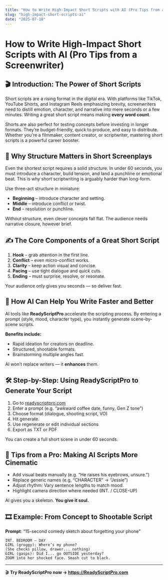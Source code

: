 ```yaml
---
title: "How to Write High-Impact Short Scripts with AI (Pro Tips from a Screenwriter)"
slug: "high-impact-short-scripts-ai"
date: "2025-07-18"
---
```


# How to Write High-Impact Short Scripts with AI (Pro Tips from a Screenwriter)

## 🎬 Introduction: The Power of Short Scripts

Short scripts are a rising format in the digital era. With platforms like TikTok, YouTube Shorts, and Instagram Reels emphasizing brevity, screenwriters need to distill emotion, character, and narrative into mere seconds or a few minutes. Writing a great short script means making **every word count**.

Shorts are also perfect for testing concepts before investing in longer formats. They’re budget-friendly, quick to produce, and easy to distribute. Whether you're a filmmaker, content creator, or scriptwriter, mastering short scripts is a powerful career booster.

## 🧠 Why Structure Matters in Short Screenplays

Even the shortest script requires a solid structure. In under 60 seconds, you must introduce a character, build tension, and land a punchline or emotional beat. This is why short scriptwriting is arguably harder than long-form.

Use three-act structure in miniature:

- **Beginning** – introduce character and setting.
- **Middle** – introduce conflict or twist.
- **End** – resolution or punchline.

Without structure, even clever concepts fall flat. The audience needs narrative closure, however brief.

## ✍️ The Core Components of a Great Short Script

1. **Hook** – grab attention in the first line.
2. **Conflict** – even micro-conflict works.
3. **Clarity** – keep action visual and concise.
4. **Pacing** – use tight dialogue and quick cuts.
5. **Ending** – must surprise, resolve, or resonate.

Your audience only gives you seconds — so deliver fast.

## 🤖 How AI Can Help You Write Faster and Better

AI tools like **ReadyScriptPro** accelerate the scripting process. By entering a prompt (style, mood, character type), you instantly generate scene-by-scene scripts.

**Benefits include:**

- Rapid ideation for creators on deadline.
- Structured, shootable formats.
- Brainstorming multiple angles fast.

AI won’t replace writers — it **enhances** them.

## 🛠 Step-by-Step: Using ReadyScriptPro to Generate Your Script

1. Go to [readyscriptpro.com](https://readyscriptpro.com)
2. Enter a prompt (e.g. “awkward coffee date, funny, Gen Z tone”)
3. Choose format (dialogue, shooting script, VO)
4. Hit generate.
5. Use regenerate or edit individual sections
6. Export as TXT or PDF

You can create a full short scene in under 60 seconds.

## 🎯 Tips from a Pro: Making AI Scripts More Cinematic

- Add visual beats manually (e.g. “He raises his eyebrows, unsure.”)
- Replace generic names (e.g. “CHARACTER” → “Jessie”)
- Adjust rhythm: Vary sentence lengths to match mood.
- Highlight camera direction where needed (INT. / CLOSE-UP)

AI gives you a skeleton. **You give it soul.**

## 🎞 Example: From Concept to Shootable Script

**Prompt**: “15-second comedy sketch about forgetting your phone”

```text
INT. BEDROOM – DAY  
GIRL (groggy): Where’s my phone?  
(She checks pillow, drawer... nothing)  
GIRL (gasps): Did I... go OUTSIDE yesterday?  
ZOOM into her shocked face. Smash cut to black.
```

---

🎬 **Try ReadyScriptPro now → https://ReadyScriptPro.com** 
